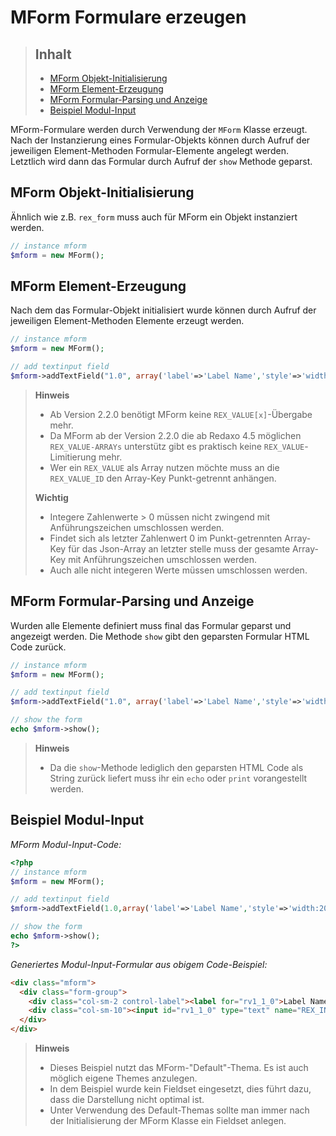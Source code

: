 # MForm Formulare erzeugen

> ## Inhalt
> - [MForm Objekt-Initialisierung](#Objekt-Initialisierung)
> - [MForm Element-Erzeugung](#Element-Erzeugung)
> - [MForm Formular-Parsing und Anzeige](#Formular-Parsing)
> - [Beispiel Modul-Input](#Modul-Input)

MForm-Formulare werden durch Verwendung der `MForm` Klasse erzeugt. Nach der Instanzierung eines Formular-Objekts können durch Aufruf der jeweiligen Element-Methoden Formular-Elemente angelegt werden. Letztlich wird dann das Formular durch Aufruf der `show` Methode geparst.


<a name="Objekt-Initialisierung"></a>
## MForm Objekt-Initialisierung

Ähnlich wie z.B. `rex_form` muss auch für MForm ein Objekt instanziert werden.

```php
// instance mform
$mform = new MForm();
```


<a name="Element-Erzeugung"></a>
## MForm Element-Erzeugung

Nach dem das Formular-Objekt initialisiert wurde können durch Aufruf der jeweiligen Element-Methoden Elemente erzeugt werden.

```php
// instance mform
$mform = new MForm();

// add textinput field
$mform->addTextField("1.0", array('label'=>'Label Name','style'=>'width:200px'));
```

> **Hinweis**
>
> * Ab Version 2.2.0 benötigt MForm keine `REX_VALUE[x]`-Übergabe mehr.
> * Da MForm ab der Version 2.2.0 die ab Redaxo 4.5 möglichen `REX_VALUE-ARRAYs` unterstütz gibt es praktisch keine `REX_VALUE`-Limitierung mehr. 
> * Wer ein `REX_VALUE` als Array nutzen möchte muss an die `REX_VALUE_ID` den Array-Key Punkt-getrennt anhängen.
>
> **Wichtig**
>
> * Integere Zahlenwerte > 0 müssen nicht zwingend mit Anführungszeichen umschlossen werden. 
> * Findet sich als letzter Zahlenwert 0 im Punkt-getrennten Array-Key für das Json-Array an letzter stelle muss der gesamte Array-Key mit Anführungszeichen umschlossen werden. 
> * Auch alle nicht integeren Werte müssen umschlossen werden.


<a name="Formular-Parsing"></a>
## MForm Formular-Parsing und Anzeige

Wurden alle Elemente definiert muss final das Formular geparst und angezeigt werden. Die Methode `show` gibt den geparsten Formular HTML Code zurück.  


```php
// instance mform
$mform = new MForm();

// add textinput field
$mform->addTextField("1.0", array('label'=>'Label Name','style'=>'width:200px'));

// show the form
echo $mform->show();
```

> **Hinweis**
> 
> * Da die `show`-Methode lediglich den geparsten HTML Code als String zurück liefert muss ihr ein `echo` oder `print` vorangestellt werden.


<a name="Modul-Input"></a>
## Beispiel Modul-Input

*MForm Modul-Input-Code:*

```php
<?php
// instance mform
$mform = new MForm();

// add textinput field
$mform->addTextField(1.0,array('label'=>'Label Name','style'=>'width:200px'));

// show the form
echo $mform->show();
?>
```

*Generiertes Modul-Input-Formular aus obigem Code-Beispiel:*

```html
<div class="mform">
  <div class="form-group">
    <div class="col-sm-2 control-label"><label for="rv1_1_0">Label Name</label></div>
    <div class="col-sm-10"><input id="rv1_1_0" type="text" name="REX_INPUT_VALUE[1][0]" value="" class="form-control " style="width:200px"></div>
  </div>
</div>
```

> **Hinweis**
>
> * Dieses Beispiel nutzt das MForm-"Default"-Thema. Es ist auch möglich eigene Themes anzulegen.
> * In dem Beispiel wurde kein Fieldset eingesetzt, dies führt dazu, dass die Darstellung nicht optimal ist. 
> * Unter Verwendung des Default-Themas sollte man immer nach der Initialisierung der MForm Klasse ein Fieldset anlegen. 